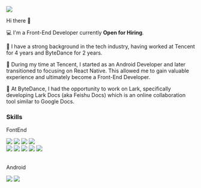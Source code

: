 <img src='https://i.pinimg.com/originals/c4/04/8d/c4048d7392d98eb77984144440da2e13.gif' />

Hi there 👋

💻 I'm a Front-End Developer currently **Open for Hiring**.  

🐾 I have a strong background in the tech industry, having worked at Tencent for 4 years and ByteDance for 2 years. 

🐾 During my time at Tencent, I started as an Android Developer and later transitioned to focusing on React Native. This allowed me to gain valuable experience and ultimately become a Front-End Developer. 

🐾 At ByteDance, I had the opportunity to work on Lark, specifically developing Lark Docs (aka Feishu Docs) which is an online collaboration tool similar to Google Docs.

### Skills

FontEnd
<div>
<img src="https://img.shields.io/badge/javascript-%23323330.svg?style=for-the-badge&logo=javascript&logoColor=%23F7DF1E"/>
<img src="https://img.shields.io/badge/typescript-%23007ACC.svg?style=for-the-badge&logo=typescript&logoColor=white"/>
<img src="https://img.shields.io/badge/html5-%23E34F26.svg?style=for-the-badge&logo=html5&logoColor=white"/>
<img src="https://img.shields.io/badge/css3-%231572B6.svg?style=for-the-badge&logo=css3&logoColor=white"/>

</div>

<div>
<img src="https://img.shields.io/badge/react-%2320232a.svg?style=for-the-badge&logo=react&logoColor=%2361DAFB"/>
<img src="https://img.shields.io/badge/react_native-%2320232a.svg?style=for-the-badge&logo=react&logoColor=%2361DAFB"/>
<img src="https://img.shields.io/badge/redux-%23593d88.svg?style=for-the-badge&logo=redux&logoColor=white"/>
<img src="https://img.shields.io/badge/webpack-%238DD6F9.svg?style=for-the-badge&logo=webpack&logoColor=black"/>
<img src="https://img.shields.io/badge/Babel-F9DC3e?style=for-the-badge&logo=babel&logoColor=black" />
</div>

</br>

Android
<div>
<img src="https://img.shields.io/badge/java-%23ED8B00.svg?style=for-the-badge&logo=openjdk&logoColor=white"/>
<img src="https://img.shields.io/badge/Android-3DDC84?style=for-the-badge&logo=android&logoColor=white"/>
</div>


<!-- 
**zeyios/zeyios** is a ✨ _special_ ✨ repository because its `README.md` (this file) appears on your GitHub profile.


Here are some ideas to get you started:


- 🔭 I’m currently working on ...

- 🌱 I’m currently learning ... 
- 👯 I’m looking to collaborate on ...

- 🤔 I’m looking for help with ...

- 💬 Ask me about ... 
- 📫 How to reach me: ... 
- 😄 Pronouns: ... 
- ⚡ Fun fact: ... 
-->
